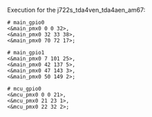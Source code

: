 Execution for the j722s_tda4ven_tda4aen_am67:

```
# main_gpio0
<&main_pmx0 0 0 32>,
<&main_pmx0 32 33 38>,
<&main_pmx0 70 72 17>;

# main_gpio1
<&main_pmx0 7 101 25>,
<&main_pmx0 42 137 5>,
<&main_pmx0 47 143 3>,
<&main_pmx0 50 149 2>;

# mcu_gpio0
<&mcu_pmx0 0 0 21>,
<&mcu_pmx0 21 23 1>,
<&mcu_pmx0 22 32 2>;
```
